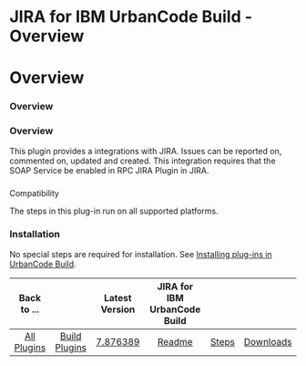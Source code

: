 
JIRA for IBM UrbanCode Build - Overview
=======================================

# Overview



### Overview




 


### Overview


This plugin provides a integrations with JIRA. Issues can be reported on, commented
 on, updated and created. This integration requires that the SOAP Service be enabled in RPC JIRA Plugin in JIRA.



### 
Compatibility


The steps in this plug-in run on all supported platforms.


### Installation


No special steps are 
required for installation. See [Installing plug-ins in UrbanCode 
Build](http://www-01.ibm.com/support/knowledgecenter/#!/SS8NMD_6.1.0/com.ibm.ucbuild.doc/topics/plugin_ch.html 
"Installing plug-ins in UrbanCode Build").




|Back to ...||Latest Version|JIRA for IBM UrbanCode Build |||
| :---: | :---: | :---: | :---: | :---: | :---: |
|[All Plugins](../../index.md)|[Build Plugins](../README.md)|[7.876389](https://raw.githubusercontent.com/UrbanCode/IBM-UCB-PLUGINS/main/files/JIRA/JIRA-7.876389.zip)|[Readme](README.md)|[Steps](steps.md)|[Downloads](downloads.md)|
